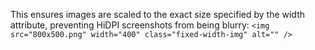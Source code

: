 This ensures images are scaled to the exact size specified by the
width attribute, preventing HiDPI screenshots from being blurry:
`<img src="800x500.png" width="400" class="fixed-width-img" alt="" />`
